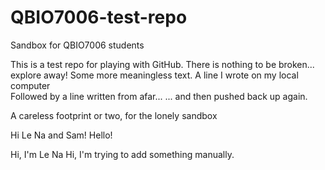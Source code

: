 # QBIO7006-test-repo

Sandbox for QBIO7006 students

This is a test repo for playing with GitHub. There is nothing to be broken... explore away!
Some more meaningless text.
A line I wrote on my local computer  
Followed by a line written from afar...
... and then pushed back up again.

A careless footprint or two, for the lonely sandbox


Hi Le Na and Sam!
Hello!

Hi, I'm Le Na
Hi, I'm trying to add something manually.
